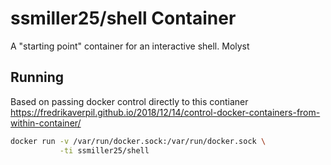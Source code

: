 # ssmiller25/shell Container

A "starting point" container for an interactive shell.  Molyst 

## Running

Based on passing docker control directly to this contianer <https://fredrikaverpil.github.io/2018/12/14/control-docker-containers-from-within-container/>

```sh
docker run -v /var/run/docker.sock:/var/run/docker.sock \
           -ti ssmiller25/shell
```